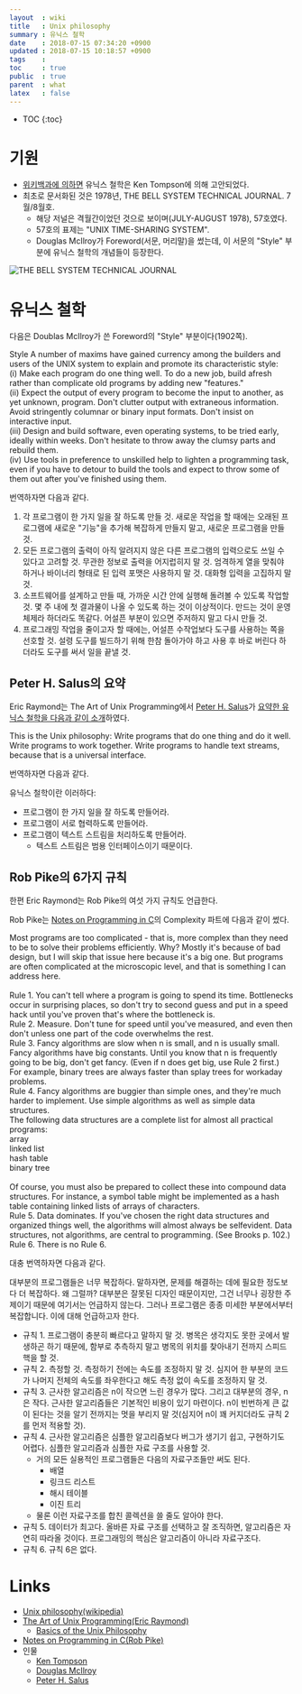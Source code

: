 ```yaml
---
layout  : wiki
title   : Unix philosophy
summary : 유닉스 철학
date    : 2018-07-15 07:34:20 +0900
updated : 2018-07-15 10:18:57 +0900
tags    : 
toc     : true
public  : true
parent  : what
latex   : false
---
```

* TOC
{:toc}

# 기원

* [위키백과에 의하면](https://en.wikipedia.org/wiki/Unix_philosophy )
유닉스 철학은 Ken Tompson에 의해 고안되었다.
* 최초로 문서화된 것은 1978년, THE BELL SYSTEM TECHNICAL JOURNAL. 7월/8월호.
    * 해당 저널은 격월간이었던 것으로 보이며(JULY-AUGUST 1978), 57호였다.
    * 57호의 표제는 "UNIX TIME-SHARING SYSTEM".
    * Douglas McIlroy가 Foreword(서문, 머리말)을 썼는데, 이 서문의 "Style" 부분에 유닉스 철학의 개념들이 등장한다.

![THE BELL SYSTEM TECHNICAL JOURNAL](https://user-images.githubusercontent.com/1855714/42728954-3538fff4-8803-11e8-88ad-aa2f297773f5.png )

# 유닉스 철학

다음은 Doublas McIlroy가 쓴 Foreword의 "Style" 부분이다(1902쪽).

>
Style
A number of maxims have gained currency among the builders and users of the UNIX system to explain and promote its characteristic style:  
(i) Make each program do one thing well. To do a new job, build afresh rather than complicate old programs by adding new "features."  
(ii) Expect the output of every program to become the input to another, as yet unknown, program. Don't clutter output with extraneous information. Avoid stringently columnar or binary input formats. Don't insist on interactive input.  
(iii) Design and build software, even operating systems, to be tried early, ideally within weeks. Don't hesitate to throw away the clumsy parts and rebuild them.  
(iv) Use tools in preference to unskilled help to lighten a programming task, even if you have to detour to build the tools and expect to throw some of them out after you've finished using them.  

번역하자면 다음과 같다.

1. 각 프로그램이 한 가지 일을 잘 하도록 만들 것. 새로운 작업을 할 때에는 오래된 프로그램에 새로운 "기능"을 추가해 복잡하게 만들지 말고, 새로운 프로그램을 만들 것.
2. 모든 프로그램의 출력이 아직 알려지지 않은 다른 프로그램의 입력으로도 쓰일 수 있다고 고려할 것. 무관한 정보로 출력을 어지럽히지 말 것. 엄격하게 열을 맞춰야 하거나 바이너리 형태로 된 입력 포맷은 사용하지 말 것. 대화형 입력을 고집하지 말 것.
3. 소프트웨어를 설계하고 만들 때, 가까운 시간 안에 실행해 돌려볼 수 있도록 작업할 것. 몇 주 내에 첫 결과물이 나올 수 있도록 하는 것이 이상적이다. 만드는 것이 운영체제라 하더라도 똑같다. 어설픈 부분이 있으면 주저하지 말고 다시 만들 것.
4. 프로그래밍 작업을 줄이고자 할 때에는, 어설픈 수작업보다 도구를 사용하는 쪽을 선호할 것. 설령 도구를 빌드하기 위해 한참 돌아가야 하고 사용 후 바로 버린다 하더라도 도구를 써서 일을 끝낼 것.

## Peter H. Salus의 요약

Eric Raymond는 The Art of Unix Programming에서
[Peter H. Salus](https://en.wikipedia.org/wiki/Peter_H._Salus )가 [요약한 유닉스 철학을 다음과 같이 소개](http://www.catb.org/~esr/writings/taoup/html/ch01s06.html )하였다.

>
This is the Unix philosophy: Write programs that do one thing and do it well. Write programs to work together. Write programs to handle text streams, because that is a universal interface.

번역하자면 다음과 같다.

>
유닉스 철학이란 이러하다:
* 프로그램이 한 가지 일을 잘 하도록 만들어라.
* 프로그램이 서로 협력하도록 만들어라.
* 프로그램이 텍스트 스트림을 처리하도록 만들어라.
    * 텍스트 스트림은 범용 인터페이스이기 때문이다.

## Rob Pike의 6가지 규칙

한편 Eric Raymond는 Rob Pike의 여섯 가지 규칙도 언급한다.

Rob Pike는 [Notes on Programming in C](http://www.lysator.liu.se/c/pikestyle.html )의 Complexity 파트에 다음과 같이 썼다.

>
Most programs are too complicated - that is, more complex than they need to be to solve their problems efficiently.  Why? Mostly it's because of bad design, but I will skip that issue here because it's a big one.  But programs are often complicated at the microscopic level, and that is something I can address here.  
<br/>
Rule 1.  You can't tell where a program is going to spend its time.  Bottlenecks occur in surprising places, so don't try to second guess and put in a speed hack until you've proven that's where the bottleneck is.
<br/>
Rule 2.  Measure.  Don't tune for speed until you've measured, and even then don't unless one part of the code overwhelms the rest.
<br/>
      Rule 3.  Fancy algorithms are slow when n is small, and n is usually small.  Fancy algorithms have big constants. Until you know that n is frequently going to be big, don't get fancy.  (Even if n does get big, use Rule 2 first.)   For example, binary trees are always faster than splay trees for workaday problems.
<br/>
Rule 4.  Fancy algorithms are buggier than simple ones, and they're much harder to implement.  Use simple algorithms as well as simple data structures.
<br/>
The following data structures are a complete list for almost all practical programs:
<br/>
array  
linked list  
hash table  
binary tree  
<br/>
Of course, you must also be prepared to collect these into compound data structures.  For instance, a symbol table might be implemented as a hash table containing linked lists of arrays of characters.
<br/>
Rule 5.  Data dominates.  If you've chosen the right data structures and organized things well, the algorithms will almost always be self­evident.  Data structures, not algorithms, are central to programming.  (See Brooks p. 102.)
<br/>
Rule 6.  There is no Rule 6.

대충 번역하자면 다음과 같다.

>
대부분의 프로그램들은 너무 복잡하다. 말하자면, 문제를 해결하는 데에 필요한 정도보다 더 복잡하다.
왜 그럴까? 대부분은 잘못된 디자인 때문이지만, 그건 너무나 굉장한 주제이기 때문에 여기서는 언급하지 않는다.
그러나 프로그램은 종종 미세한 부분에서부터 복잡합니다. 이에 대해 언급하고자 한다.
<br/>
* 규칙 1. 프로그램이 충분히 빠르다고 말하지 말 것. 병목은 생각지도 못한 곳에서 발생하곤 하기 때문에, 함부로 추측하지 말고 병목의 위치를 찾아내기 전까지 스피드 핵을 할 것.
* 규칙 2. 측정할 것. 측정하기 전에는 속도를 조정하지 말 것. 심지어 한 부분의 코드가 나머지 전체의 속도를 좌우한다고 해도 측정 없이 속도를 조정하지 말 것.
* 규칙 3. 근사한 알고리즘은 n이 작으면 느린 경우가 많다. 그리고 대부분의 경우, n은 작다. 근사한 알고리즘들은 기본적인 비용이 있기 마련이다. n이 빈번하게 큰 값이 된다는 것을 알기 전까지는 멋을 부리지 말 것(심지어 n이 꽤 커지더라도 규칙 2를 먼저 적용할 것).
* 규칙 4. 근사한 알고리즘은 심플한 알고리즘보다 버그가 생기기 쉽고, 구현하기도 어렵다. 심플한 알고리즘과 심플한 자료 구조를 사용할 것.
    * 거의 모든 실용적인 프로그램들은 다음의 자료구조들만 써도 된다.
        * 배열
        * 링크드 리스트
        * 해시 테이블
        * 이진 트리
    * 물론 이런 자료구조를 합친 콜렉션을 쓸 줄도 알아야 한다.
* 규칙 5. 데이터가 최고다. 올바른 자료 구조를 선택하고 잘 조직하면, 알고리즘은 자연히 따라올 것이다. 프로그래밍의 핵심은 알고리즘이 아니라 자료구조다.
* 규칙 6. 규칙 6은 없다.

# Links

* [Unix philosophy(wikipedia)](https://en.wikipedia.org/wiki/Unix_philosophy )
* [The Art of Unix Programming(Eric Raymond)](http://www.catb.org/~esr/writings/taoup/html/index.html )
    * [Basics of the Unix Philosophy](http://www.catb.org/~esr/writings/taoup/html/ch01s06.html )
* [Notes on Programming in C(Rob Pike)](http://www.lysator.liu.se/c/pikestyle.html )
* 인물
    * [Ken Tompson](https://en.wikipedia.org/wiki/Ken_Thompson )
    * [Douglas McIlroy](https://en.wikipedia.org/wiki/Douglas_McIlroy )
    * [Peter H. Salus](https://en.wikipedia.org/wiki/Peter_H._Salus )

